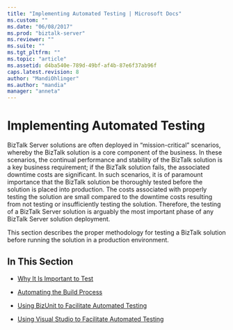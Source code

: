 ```yaml
---
title: "Implementing Automated Testing | Microsoft Docs"
ms.custom: ""
ms.date: "06/08/2017"
ms.prod: "biztalk-server"
ms.reviewer: ""
ms.suite: ""
ms.tgt_pltfrm: ""
ms.topic: "article"
ms.assetid: d4ba540e-789d-49bf-af4b-87e6f37ab96f
caps.latest.revision: 8
author: "MandiOhlinger"
ms.author: "mandia"
manager: "anneta"
---
```

# Implementing Automated Testing
BizTalk Server solutions are often deployed in “mission-critical” scenarios, whereby the BizTalk solution is a core component of the business. In these scenarios, the continual performance and stability of the BizTalk solution is a key business requirement; if the BizTalk solution fails, the associated downtime costs are significant. In such scenarios, it is of paramount importance that the BizTalk solution be thoroughly tested before the solution is placed into production. The costs associated with properly testing the solution are small compared to the downtime costs resulting from not testing or insufficiently testing the solution. Therefore, the testing of a BizTalk Server solution is arguably the most important phase of any BizTalk Server solution deployment.  
  
 This section describes the proper methodology for testing a BizTalk solution before running the solution in a production environment.  
  
## In This Section  
  
-   [Why It Is Important to Test](../technical-guides/why-it-is-important-to-test.md)  
  
-   [Automating the Build Process](../technical-guides/automating-the-build-process.md)  
  
-   [Using BizUnit to Facilitate Automated Testing](../technical-guides/using-bizunit-to-facilitate-automated-testing.md)  
  
-   [Using Visual Studio to Facilitate Automated Testing](../technical-guides/using-visual-studio-to-facilitate-automated-testing.md)